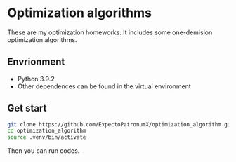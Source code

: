 # Optimization algorithms

These are my optimization homeworks.
It includes some one-demision optimization algorithms.

## Envrionment
 - Python 3.9.2
 - Other dependences can be found in the virtual environment

## Get start

```bash
git clone https://github.com/ExpectoPatronumX/optimization_algorithm.git
cd optimization_algorithm
source .venv/bin/activate
```

Then you can run codes.
